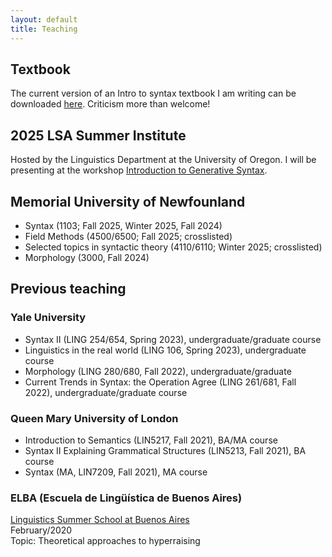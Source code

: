 ```yaml
---
layout: default
title: Teaching
---
```

## Textbook

The current version of an Intro to syntax textbook I am writing can be downloaded [here](files/Introduction_to_syntax_textbook.pdf). Criticism more than welcome!

## 2025 LSA Summer Institute

Hosted by the Linguistics Department at the University of Oregon. I will be presenting at the workshop [Introduction to Generative Syntax](https://center.uoregon.edu/LSA/2025/program/search/detail_session.php?id=13901702).

## Memorial University of Newfounland
+ Syntax (1103; Fall 2025, Winter 2025, Fall 2024)
+ Field Methods (4500/6500; Fall 2025; crosslisted)
+ Selected topics in syntactic theory (4110/6110; Winter 2025; crosslisted)
+ Morphology (3000, Fall 2024)

## Previous teaching

### Yale University
+ Syntax II (LING 254/654, Spring 2023), undergraduate/graduate course
+ Linguistics in the real world (LING 106, Spring 2023), undergraduate course
+ Morphology (LING 280/680, Fall 2022), undergraduate/graduate
+ Current Trends in Syntax: the Operation Agree (LING 261/681, Fall 2022), undergraduate/graduate course

### Queen Mary University of London
+ Introduction to Semantics (LIN5217, Fall 2021), BA/MA course
+ Syntax II Explaining Grammatical Structures (LIN5213, Fall 2021), BA course
+ Syntax (MA, LIN7209, Fall 2021), MA course

### ELBA (Escuela de Lingüística de Buenos Aires)
[Linguistics Summer School at Buenos Aires](https://escuela-linguistica-de-buenos-aires.github.io/)\
February/2020\
Topic: Theoretical approaches to hyperraising

